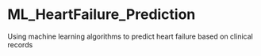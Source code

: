 # ML_HeartFailure_Prediction
Using machine learning algorithms to predict heart failure based on clinical records

